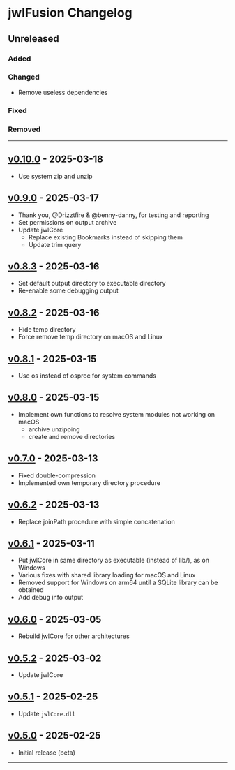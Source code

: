 # jwlFusion Changelog

## Unreleased

### Added

### Changed

- Remove useless dependencies

### Fixed

### Removed

____
## [v0.10.0] - 2025-03-18

- Use system zip and unzip

## [v0.9.0] - 2025-03-17

- Thank you, @Drizztfire & @benny-danny, for testing and reporting
- Set permissions on output archive
- Update jwlCore
  - Replace existing Bookmarks instead of skipping them
  - Update trim query

## [v0.8.3] - 2025-03-16

- Set default output directory to executable directory
- Re-enable some debugging output

## [v0.8.2] - 2025-03-16

- Hide temp directory
- Force remove temp directory on macOS and Linux

## [v0.8.1] - 2025-03-15

- Use os instead of osproc for system commands

## [v0.8.0] - 2025-03-15

- Implement own functions to resolve system modules not working on macOS
  - archive unzipping
  - create and remove directories

## [v0.7.0] - 2025-03-13

- Fixed double-compression
- Implemented own temporary directory procedure

## [v0.6.2] - 2025-03-13

- Replace joinPath procedure with simple concatenation

## [v0.6.1] - 2025-03-11

- Put jwlCore in same directory as executable (instead of lib/), as on Windows
- Various fixes with shared library loading for macOS and Linux
- Removed support for Windows on arm64 until a SQLite library can be obtained
- Add debug info output

## [v0.6.0] - 2025-03-05

- Rebuild jwlCore for other architectures

## [v0.5.2] - 2025-03-02

- Update jwlCore

## [v0.5.1] - 2025-02-25

- Update `jwlCore.dll`

## [v0.5.0] - 2025-02-25

- Initial release (beta)

____
[v0.10.0]:https://github.com/erykjj/jwlFusion/releases/tag/v0.10.0
[v0.9.0]:https://github.com/erykjj/jwlFusion/releases/tag/v0.9.0
[v0.8.3]:https://github.com/erykjj/jwlFusion/releases/tag/v0.8.3
[v0.8.2]:https://github.com/erykjj/jwlFusion/releases/tag/v0.8.2
[v0.8.1]:https://github.com/erykjj/jwlFusion/releases/tag/v0.8.1
[v0.8.0]:https://github.com/erykjj/jwlFusion/releases/tag/v0.8.0
[v0.7.0]:https://github.com/erykjj/jwlFusion/releases/tag/v0.7.0
[v0.6.2]:https://github.com/erykjj/jwlFusion/releases/tag/v0.6.2
[v0.6.1]:https://github.com/erykjj/jwlFusion/releases/tag/v0.6.1
[v0.6.0]:https://github.com/erykjj/jwlFusion/releases/tag/v0.6.0
[v0.5.2]:https://github.com/erykjj/jwlFusion/releases/tag/v0.5.2
[v0.5.1]:https://github.com/erykjj/jwlFusion/releases/tag/v0.5.1
[v0.5.0]:https://github.com/erykjj/jwlFusion/releases/tag/v0.5.0
